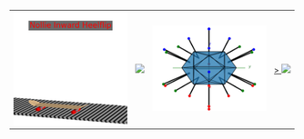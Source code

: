

<table>
<tr>
<td>
  
<a href="https://github.com/Shellywell123/SKanimATE">
  <img src="https://github.com/Shellywell123/SKanimATE/blob/master/Images/gifs/Nollie%20Inward%20Heelflip.gif" width="200" />
</a>
  
</pre>
</td>
<td>
  
<a href="https://shellywell123.github.io/Grind_Boy/build/web/index.html">
  <img src="https://github.com/Shellywell123/Grind_Boy/blob/main/assets/git/preview.gif" width="200" />
</a>
  
</pre>
</td>
<td>
  
<a href="https://shellywell123.github.io/PyCrystallography/index.html">
   <img src="https://github.com/Shellywell123/PyCrystallography/blob/gh-pages/PyCrystallography/Images/face_normals_tetrakis-transparent.gif" width="200" />
</a>

</pre>
</td>
<td>

<a href="https://github.com/Shellywell123/Solar_System">>
   <img src="https://github.com/Shellywell123/Solar_System/blob/master/Images/gifs/spiralout.gif" width="800" />
</a>


</td>
</tr>
</table>

[](https://github-readme-stats.vercel.app/api?username=shellywell123&show_icons=true&theme=merko)
